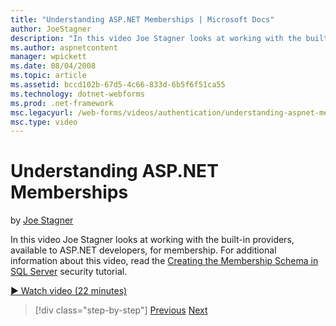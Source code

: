 ```yaml
---
title: "Understanding ASP.NET Memberships | Microsoft Docs"
author: JoeStagner
description: "In this video Joe Stagner looks at working with the built-in providers, available to ASP.NET developers, for membership. For additional information about thi..."
ms.author: aspnetcontent
manager: wpickett
ms.date: 08/04/2008
ms.topic: article
ms.assetid: bccd102b-67d5-4c66-833d-6b5f6f51ca55
ms.technology: dotnet-webforms
ms.prod: .net-framework
msc.legacyurl: /web-forms/videos/authentication/understanding-aspnet-memberships
msc.type: video
---
```

Understanding ASP.NET Memberships
====================
by [Joe Stagner](https://github.com/JoeStagner)

In this video Joe Stagner looks at working with the built-in providers, available to ASP.NET developers, for membership. For additional information about this video, read the [Creating the Membership Schema in SQL Server](../../overview/older-versions-security/membership/creating-the-membership-schema-in-sql-server-vb.md) security tutorial.

[&#9654; Watch video (22 minutes)](https://channel9.msdn.com/Blogs/ASP-NET-Site-Videos/understanding-aspnet-memberships)

>[!div class="step-by-step"]
[Previous](use-custom-principal-objects.md)
[Next](configuring-sql-to-work-with-membership-schemas.md)